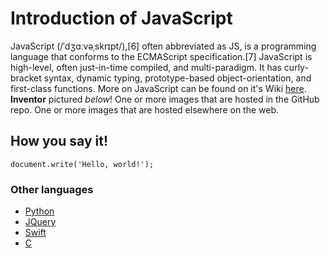 # Introduction of JavaScript
JavaScript (/ˈdʒɑːvəˌskrɪpt/),[6] often abbreviated as JS, is a programming language that conforms to the ECMAScript specification.[7] JavaScript is high-level, often just-in-time compiled, and multi-paradigm. It has curly-bracket syntax, dynamic typing, prototype-based object-orientation, and first-class functions.
More on JavaScript can be found on it's Wiki [here](https://en.wikipedia.org/wiki/JavaScript).  **Inventor** pictured *below*!
One or more images that are hosted in the GitHub repo.
One or more images that are hosted elsewhere on the web.

## How you say it!
`document.write('Hello, world!');`

### Other languages
- [Python]()
- [JQuery]()
- [Swift]()
- [C]()
